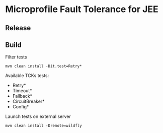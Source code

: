 # Microprofile Fault Tolerance for JEE

## Release

## Build

Filter tests
````
mvn clean install -Dit.test=Retry*
````

Available TCKs tests:

- Retry*
- Timeout*
- Fallback*
- CircuitBreaker*
- Config*

Launch tests on external server

````
mvn clean install -Dremote=wildfly
````
